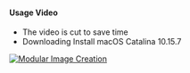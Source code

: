 
#### Usage Video
- The video is cut to save time
- Downloading Install macOS Catalina 10.15.7
 
[![Modular Image Creation](https://user-images.githubusercontent.com/6248794/218287389-96444e32-0bf1-4886-9632-ccd2e1f3614d.png)](https://youtu.be/cQU6QF-c2z8)
